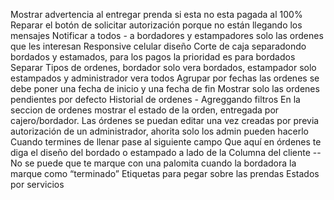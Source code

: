 Mostrar advertencia al entregar prenda si esta no esta pagada al 100%
Reparar el botón de solicitar autorización porque no están llegando los mensajes
Notificar a todos - a bordadores y estampadores solo las ordenes que les interesan
Responsive celular diseño
Corte de caja separadondo bordados y estamados, para los pagos la prioridad es para bordados
Separar Tipos de ordenes, bordador solo vera bordados, estampador solo estampados y administrador vera todos
Agrupar por fechas las ordenes se debe poner una fecha de inicio y una fecha de fin
Mostrar solo las ordenes pendientes por defecto
Historial de ordenes - Agreggando filtros
En la seccion de ordenes mostrar el estado de la orden, entregada por cajero/bordador.
Las órdenes se puedan editar una vez creadas por previa autorización de un administrador, ahorita solo los admin pueden hacerlo
Cuando termines de llenar pase al siguiente campo
Que aquí en órdenes te diga el diseño del bordado o estampado a lado de la Columna del cliente -- No se puede
que te marque con una palomita cuando la bordadora la marque como “terminado”
Etiquetas para pegar sobre las prendas
Estados por servicios
